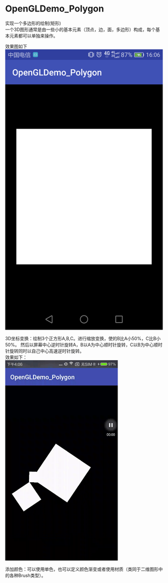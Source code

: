 # OpenGLDemo_Polygon
实现一个多边形的绘制(矩形)<br/>
一个3D图形通常是由一些小的基本元素（顶点，边，面，多边形）构成，每个基本元素都可以单独来操作。<br/>

效果图如下<br/>
 ![image](https://github.com/upperLucky/OpenGLDemo_Polygon_/raw/master/logo/demo.png)<br/>
 
 3D坐标变换：绘制3个正方形A,B,C。进行缩放变换，使的B比A小50%，C比B小50%。 然后以屏幕中心逆时针旋转A，B以A为中心顺时针旋转，C以B为中心顺时针旋转同时以自己中心高速逆时针旋转。<br/>
 效果如下：<br/>
 ![image](https://github.com/upperLucky/OpenGLDemo_Polygon_/raw/master/logo/1.gif)<br/>
 
 添加颜色：可以使用单色，也可以定义颜色渐变或者使用材质（类同于二维图形中的各种Brush类型）。<br/>
 
